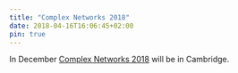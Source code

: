```yaml
---
title: "Complex Networks 2018"
date: 2018-04-16T16:06:45+02:00
pin: true
---
```


In December [Complex Networks 2018](https://www.complexnetworks.org/) will be
in Cambridge.
